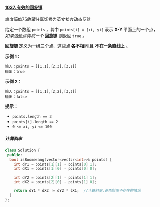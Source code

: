 #### [1037. 有效的回旋镖](https://leetcode.cn/problems/valid-boomerang/)

难度简单75收藏分享切换为英文接收动态反馈

给定一个数组 `points` ，其中 `points[i] = [xi, yi]` 表示 **X-Y** 平面上的一个点，*如果这些点构成一个* **回旋镖** 则返回 `true` 。

**回旋镖** 定义为一组三个点，这些点 **各不相同** 且 **不在一条直线上** 。

 

**示例 1：**

```
输入：points = [[1,1],[2,3],[3,2]]
输出：true
```

**示例 2：**

```
输入：points = [[1,1],[2,2],[3,3]]
输出：false
```

 

**提示：**

- `points.length == 3`
- `points[i].length == 2`
- `0 <= xi, yi <= 100`



##### 计算斜率

```c++
class Solution {
 public:
  bool isBoomerang(vector<vector<int>>& points) {
    int dY1 = points[1][1] - points[0][1];
    int dX1 = points[1][0] - points[0][0];

    int dY2 = points[2][1] - points[1][1];
    int dX2 = points[2][0] - points[1][0];

    return dY1 * dX2 != dY2 * dX1;  //计算斜率,避免斜率不存在的情况
  }
};
```

